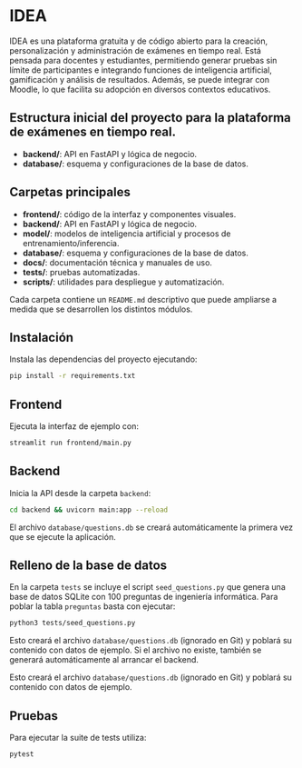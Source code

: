 # IDEA
IDEA es una plataforma gratuita y de código abierto para la creación, personalización y administración de exámenes en tiempo real. Está pensada para docentes y estudiantes, permitiendo generar pruebas sin límite de participantes e integrando funciones de inteligencia artificial, gamificación y análisis de resultados. Además, se puede integrar con Moodle, lo que facilita su adopción en diversos contextos educativos.


## Estructura inicial del proyecto para la plataforma de exámenes en tiempo real.
- **backend/**: API en FastAPI y lógica de negocio.
- **database/**: esquema y configuraciones de la base de datos.

## Carpetas principales
- **frontend/**: código de la interfaz y componentes visuales.
- **backend/**: API en FastAPI y lógica de negocio.
- **model/**: modelos de inteligencia artificial y procesos de entrenamiento/inferencia.
- **database/**: esquema y configuraciones de la base de datos.
- **docs/**: documentación técnica y manuales de uso.
- **tests/**: pruebas automatizadas.
- **scripts/**: utilidades para despliegue y automatización.

Cada carpeta contiene un `README.md` descriptivo que puede ampliarse a medida que se desarrollen los distintos módulos.

## Instalación

Instala las dependencias del proyecto ejecutando:

```bash
pip install -r requirements.txt
```

## Frontend

Ejecuta la interfaz de ejemplo con:
```bash
streamlit run frontend/main.py
```


## Backend

Inicia la API desde la carpeta `backend`:

```bash
cd backend && uvicorn main:app --reload
```

El archivo `database/questions.db` se creará automáticamente la primera vez que se ejecute la aplicación.


## Relleno de la base de datos

En la carpeta `tests` se incluye el script `seed_questions.py` que genera una base de datos SQLite con 100 preguntas de ingeniería informática. Para poblar la tabla `preguntas` basta con ejecutar:

```bash
python3 tests/seed_questions.py
```


Esto creará el archivo `database/questions.db` (ignorado en Git) y
poblará su contenido con datos de ejemplo.
Si el archivo no existe, también se generará automáticamente al arrancar el backend.

Esto creará el archivo `database/questions.db` (ignorado en Git) y poblará su contenido con datos de ejemplo.

## Pruebas


Para ejecutar la suite de tests utiliza:

```bash
pytest
```
